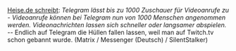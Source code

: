 [Heise.de schreibt](https://www.heise.de/news/Telegram-laesst-bis-zu-1000-Zuschauer-fuer-Videoanrufe-zu-6152641.html): _Telegram lässt bis zu 1000 Zuschauer für Videoanrufe zu - Videoanrufe können bei Telegram nun von 1000 Menschen angenommen werden. Videonachrichten lassen sich schneller oder langsamer abspielen._ -- Endlich auf Telegram die Hüllen fallen lassen, weil man auf Twitch.tv schon gebannt wurde. (Matrix / Messenger (Deutsch) / SilentStalker) 

